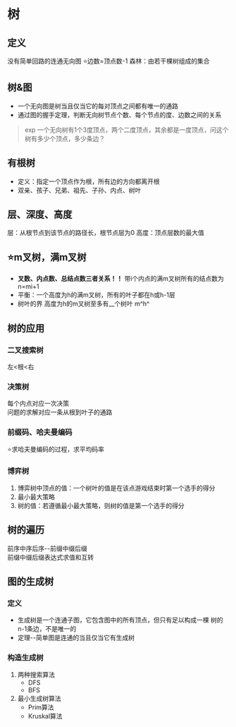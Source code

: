 # 树
## 定义
   没有简单回路的连通无向图
   ⭐边数=顶点数-1
   森林：由若干棵树组成的集合
## 树&图
- 一个无向图是树当且仅当它的每对顶点之间都有唯一的通路
- 通过图的握手定理，判断无向树节点个数、每个节点的度、边数之间的关系
> exp
> 一个无向树有1个3度顶点，两个二度顶点，其余都是一度顶点，问这个树有多少个顶点，多少条边？
## 有根树
- 定义：指定一个顶点作为根，所有边的方向都离开根
- 双亲、孩子、兄弟、祖先、子孙、内点、树叶
##  层、深度、高度
层：从根节点到该节点的路径长，根节点层为0
高度：顶点层数的最大值
## ⭐m叉树，满m叉树
 - **叉数、内点数、总结点数三者关系！！**
   带i个内点的满m叉树所有的结点数为n=mi+1
 - 平衡：一个高度为h的满m叉树，所有的叶子都在h或h-1层 
 - 树叶的界
   高度为h的m叉树至多有__个树叶
   m^h^

## 树的应用
### 二叉搜索树
左<根<右
### 决策树
每个内点对应一次决策  
问题的求解对应一条从根到叶子的通路
### 前缀码、哈夫曼编码
⭐求哈夫曼编码的过程，求平均码率
### 博弈树
1. 博弈树中顶点的值：一个树叶的值是在该点游戏结束时第一个选手的得分  
2. 最小最大策略  
3. 树的值：若遵循最小最大策略，则树的值是第一个选手的得分

## 树的遍历
前序中序后序--前缀中缀后缀  
前缀中缀后缀表达式求值和互转
## 图的生成树
### 定义
- 生成树是一个连通子图，它包含图中的所有顶点，但只有足以构成一棵 树的n-1条边，不是唯一的
- 定理--简单图是连通的当且仅当它有生成树
### 构造生成树
1. 两种搜索算法
   - DFS
   - BFS
2. 最小生成树算法
   - Prim算法
   - Kruskal算法